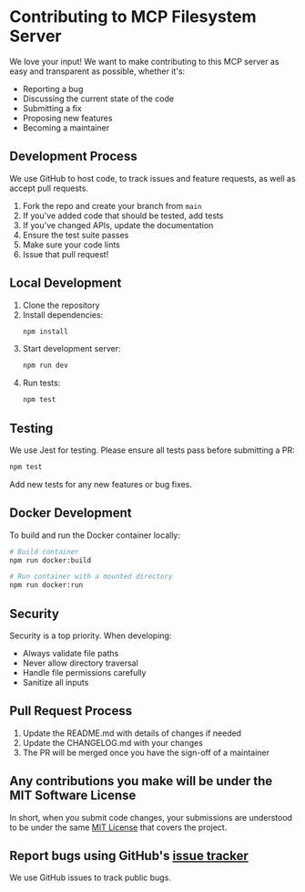 # Contributing to MCP Filesystem Server

We love your input! We want to make contributing to this MCP server as easy and transparent as possible, whether it's:

- Reporting a bug
- Discussing the current state of the code
- Submitting a fix
- Proposing new features
- Becoming a maintainer

## Development Process

We use GitHub to host code, to track issues and feature requests, as well as accept pull requests.

1. Fork the repo and create your branch from `main`
2. If you've added code that should be tested, add tests
3. If you've changed APIs, update the documentation
4. Ensure the test suite passes
5. Make sure your code lints
6. Issue that pull request!

## Local Development

1. Clone the repository
2. Install dependencies:
   ```bash
   npm install
   ```
3. Start development server:
   ```bash
   npm run dev
   ```
4. Run tests:
   ```bash
   npm test
   ```

## Testing

We use Jest for testing. Please ensure all tests pass before submitting a PR:

```bash
npm test
```

Add new tests for any new features or bug fixes.

## Docker Development

To build and run the Docker container locally:

```bash
# Build container
npm run docker:build

# Run container with a mounted directory
npm run docker:run
```

## Security

Security is a top priority. When developing:

- Always validate file paths
- Never allow directory traversal
- Handle file permissions carefully
- Sanitize all inputs

## Pull Request Process

1. Update the README.md with details of changes if needed
2. Update the CHANGELOG.md with your changes
3. The PR will be merged once you have the sign-off of a maintainer

## Any contributions you make will be under the MIT Software License
In short, when you submit code changes, your submissions are understood to be under the same [MIT License](http://choosealicense.com/licenses/mit/) that covers the project.

## Report bugs using GitHub's [issue tracker](https://github.com/mcptools/filesystem/issues)
We use GitHub issues to track public bugs.
